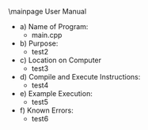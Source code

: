 \mainpage User Manual

- a) Name of Program:
	+ main.cpp
- b) Purpose:
	+ test2
- c) Location on Computer
	+ test3
- d) Compile and Execute Instructions:
	+ test4
- e) Example Execution:
	+ test5
- f) Known Errors:
	+ test6